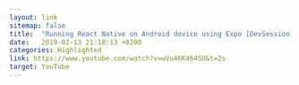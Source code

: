 ```yaml
---
layout: link
sitemap: false
title:  "Running React Native on Android device using Expo [DevSession - React Native Tutorial]"
date:   2019-02-13 21:18:13 +0200
categories: Highlighted
link: https://www.youtube.com/watch?v=wVu4KK464SU&t=2s
target: YouTube
---
```

